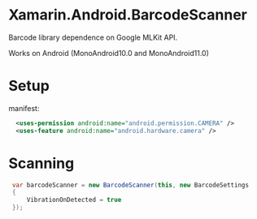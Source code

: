 # Xamarin.Android.BarcodeScanner
Barcode library dependence on Google MLKit API.

Works on Android (MonoAndroid10.0 and MonoAndroid11.0)
# Setup
manifest:
```XML
  <uses-permission android:name="android.permission.CAMERA" />
  <uses-feature android:name="android.hardware.camera" />
 ```
 # Scanning
 ```C#
  var barcodeScanner = new BarcodeScanner(this, new BarcodeSettings
  {
      VibrationOnDetected = true
  });
 ```
 
